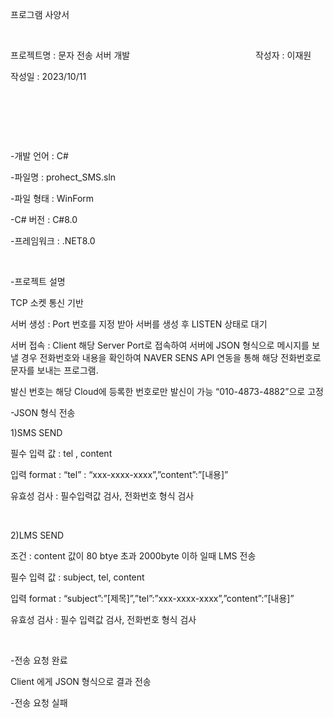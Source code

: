 프로그램 사양서

 

프로젝트명 : 문자 전송 서버 개발                                                   작성자 : 이재원

작성일 : 2023/10/11

 

 

 

-개발 언어 : C#

-파일명 : prohect_SMS.sln

-파일 형태 : WinForm

-C# 버전 : C#8.0

-프레임워크 : .NET8.0

 

-프로젝트 설명

TCP 소켓 통신 기반

서버 생성 : Port 번호를 지정 받아 서버를 생성 후 LISTEN 상태로 대기



서버 접속 : Client 해당 Server Port로 접속하여 서버에 JSON 형식으로 메시지를 보낼 경우 전화번호와 내용을 확인하여 NAVER SENS API 연동을 통해 해당 전화번호로 문자를 보내는 프로그램.

발신 번호는 해당 Cloud에 등록한 번호로만 발신이 가능 “010-4873-4882”으로 고정

-JSON 형식 전송

1)SMS SEND

필수 입력 값 : tel , content

입력 format : “tel” : “xxx-xxxx-xxxx”,”content”:”[내용]”

유효성 검사 : 필수입력값 검사, 전화번호 형식 검사

 

2)LMS SEND

조건 : content 값이 80 btye 초과 2000byte 이하 일때 LMS 전송

필수 입력 값 : subject, tel, content

입력 format : “subject”:”[제목]”,”tel”:”xxx-xxxx-xxxx”,”content”:”[내용]”

유효성 검사 : 필수 입력값 검사, 전화번호 형식 검사

 

-전송 요청 완료

Client 에게 JSON 형식으로 결과 전송


-전송 요청 실패
